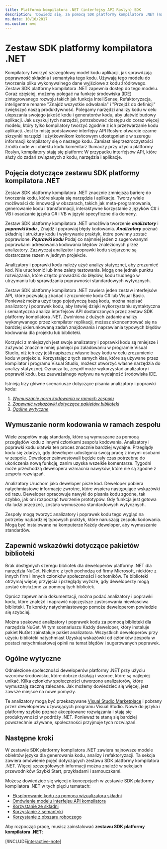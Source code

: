 ```yaml
---
title: Platforma kompilatora .NET (interfejsy API Roslyn) SDK
description: 'Dowiedz się, za pomocą SDK platformy kompilatora .NET (nazywane również interfejsy API Roslyn) zrozumieć kod platformy .NET, wykrywać błędy i Rozwiąż te błędy.'
ms.date: 10/10/2017
ms.custom: mvc
---
```


# <a name="the-net-compiler-platform-sdk"></a>Zestaw SDK platformy kompilatora .NET

Kompilatory tworzyć szczegółowy model kodu aplikacji, jak sprawdzają poprawność składnia i semantyka tego kodu. Używają tego modelu do tworzenia pliku wykonywalnego dane wyjściowe z kodu źródłowego. Zestaw SDK platformy kompilatora .NET zapewnia dostęp do tego modelu. Coraz częściej, możemy polegać na funkcje środowiska (IDE) zintegrowanego rozwoju takich jak funkcja IntelliSense, Refaktoryzacja, inteligentne rename "Znajdź wszystkie odwołania" i "Przejdź do definicji" zwiększyć naszą produktywność. Polegamy narzędzi analizy kodu w celu ulepszania swojego jakość kodu i generatorów kodu, aby ułatwić budowy aplikacji. Jak uzyskuj tych narzędzi, potrzebować dostępu do coraz więcej modelu, który tylko kompilatory tworzyć zgodnie z ich przetwarzanie kodu aplikacji. Jest to misję podstawowe interfejsy API Roslyn: otwarcie czarne skrzynki narzędzi i użytkownikom końcowym udostępnianie w szeregu informacji kompilatory się o naszego kodu.
Zamiast nieprzezroczystości źródła code w i obiektu kodu komentarz tłumaczy przy użyciu platformy Roslyn, kompilatory stają się platform: W przypadku interfejsów API, które służy do zadań związanych z kodu, narzędzia i aplikacje.

## <a name="net-compiler-platform-sdk-concepts"></a>Pojęcia dotyczące zestawu SDK platformy kompilatora .NET

Zestaw SDK platformy kompilatora .NET znacznie zmniejsza barierę do tworzenia kodu, które skupia się narzędzia i aplikacje. Tworzy wiele możliwości do innowacji w obszarach, takich jak meta-programowania, generowanie kodu i transformacji, interaktywne korzystanie z języków C# i VB i osadzanie języka C# i VB w języki specyficzne dla domeny.

Zestaw SDK platformy kompilatora .NET umożliwia tworzenie ***analizatory*** i ***poprawki kodu*** , Znajdź i poprawiaj błędy kodowania. ***Analizatory*** poznać składnię i struktury kodu i wykrywanie praktyk, które powinny zostać poprawione. ***Poprawki kodu*** Podaj co najmniej jeden z sugerowanymi poprawkami adresowania kodowania błędów znalezionych przez analizatory. Zazwyczaj analizator i poprawki kodu skojarzone są dostarczane razem w jednym projekcie.

Analizatory i poprawki kodu należy użyć analizy statycznej, aby zrozumieć kod. Nie uruchomić lub inne zalety testowania. Mogą one jednak punktu rozwiązania, które często prowadzić do błędów, kodu trudnego w utrzymaniu lub sprawdzania poprawności standardowych wytycznych.

Zestaw SDK platformy kompilatora .NET zawiera jeden zestaw interfejsów API, które pozwalają zbadać i zrozumienie kodu C# lub Visual Basic. Ponieważ można użyć tego pojedynczą bazą kodu, można napisać analizatory i poprawek kodu, aby łatwiej dzięki wykorzystaniu syntaktyczna i semantyczna analiza interfejsów API dostarczonych przez zestaw SDK platformy kompilatora .NET. Zwolniona z dużych zadanie analizy wykonywanego przez kompilator replikacji, możesz skoncentrować się na bardziej ukierunkowaną zadań znajdowania i naprawiania typowych błędów kodowania dla projektu lub biblioteki.

Korzyści z mniejszych jest swoje analizatory i poprawki kodu są mniejsze i zużywać znacznie mniej pamięci po załadowaniu w programie Visual Studio, niż ich czy jeśli napiszesz własne bazy kodu w celu zrozumienie kodu w projekcie. Korzystając z tych samych klas, które są używane przez kompilator i programu Visual Studio, możesz utworzyć własne narzędzia do analizy statycznej. Oznacza to, zespół może wykorzystać analizatory i poprawki kodu, bez zauważalnego wpływu na wydajność środowiska IDE.

Istnieją trzy główne scenariusze dotyczące pisania analizatory i poprawki kodu:

1. [*Wymuszanie norm kodowania w ramach zespołu*](#enforce-team-coding-standards)
1. [*Zapewnić wskazówki dotyczące pakietów biblioteki*](#provide-guidance-with-library-packages)
1. [*Ogólne wytyczne*](#provide-general-guidance)

## <a name="enforce-team-coding-standards"></a>Wymuszanie norm kodowania w ramach zespołu

Wiele zespołów mają standardy, które są wymuszane za pomocą przeglądów kodu z innymi członkami zespołu kodowania. Analizatory i poprawki kodu ułatwia ten proces znacznie bardziej wydajne. Przeglądy kodu się zdarzyć, gdy deweloper udostępnia swoją pracę z innymi osobami w zespole. Deweloper zainwestowali będzie cały czas potrzebne do ukończenia nową funkcję, zanim uzyska wszelkie komentarze. Tygodni może przechodzą dewelopera wzmacnia nawyków, które nie są zgodne z zespołu rozwiązań.

Analizatory Uruchom jako deweloper pisze kod. Deweloper pobiera natychmiastowe informacje zwrotne, które wspiera następujące wskazówki od razu. Deweloper opracowuje nawyki do pisania kodu zgodne, tak szybko, jak oni rozpocząć tworzenie prototypów. Gdy funkcja jest gotowa dla ludzi przejrzeć, została wymuszona standardowych wytycznych.

Zespoły mogą tworzyć analizatory i poprawek kodu tego wygląd na potrzeby najbardziej typowych praktyk, które naruszają zespołu kodowania. Mogą być instalowane na komputerze Każdy deweloper, aby wymuszanie standardów.

## <a name="provide-guidance-with-library-packages"></a>Zapewnić wskazówki dotyczące pakietów biblioteki

Brak dostępnych szeregu bibliotek dla deweloperów platformy .NET dla narzędzia NuGet.
Niektóre z tych pochodzą od firmy Microsoft, niektóre z innych firm i innych członków społeczności i ochotników. Te biblioteki otrzymaj więcej przyjęcia i przeglądy wyższe, gdy deweloperzy mogą zostać obsłużone za pomocą tych bibliotek.

Oprócz zapewniania dokumentacji, można podać analizatory i poprawki kodu, które znaleźć i naprawić najczęstsze zastosowania niewłaściwa biblioteki. Te korekty natychmiastowego pomoże deweloperom powiedzie się szybciej.

Można spakować analizatory i poprawek kodu za pomocą biblioteki dla narzędzia NuGet. W tym scenariuszu Każdy deweloper, który instaluje pakiet NuGet zainstaluje pakiet analizatora. Wszystkich deweloperów przy użyciu biblioteki natychmiast Uzyskaj wskazówki od członków zespołu w postaci natychmiastowej opinii na temat błędów i sugerowanych poprawek.

## <a name="provide-general-guidance"></a>Ogólne wytyczne

Odnalezione społeczności deweloperów platformy .NET przy użyciu wzorców środowisko, które dobrze działają i wzorce, które są najlepiej unikać. Kilka członków społeczności utworzono analizatorów, które wymuszają zaczną zalecane. Jak możemy dowiedzieć się więcej, jest zawsze miejsce na nowe pomysły.

Te analizatory mogą być przekazywane [Visual Studio Marketplace](https://marketplace.visualstudio.com/vs) i pobrany przez deweloperów używających programu Visual Studio. Nowe do języka i platformy szybko poznać akceptowane rozwiązania i stają się produktywności w podróży .NET. Ponieważ te staną się bardziej powszechnie używane, społeczności przyjmuje tych rozwiązań.

## <a name="next-steps"></a>Następne kroki

W zestawie SDK platformy kompilatora .NET zawiera najnowsze modele obiektów języka dla generowania kodu, analizy i refaktoryzacji. Ta sekcja zawiera omówienie pojęć dotyczących zestawu SDK platformy kompilatora .NET. Więcej szczegółowych informacji można znaleźć w sekcjach przewodników Szybki Start, przykładami i samouczkami.

Możesz dowiedzieć się więcej o koncepcjach w zestawie SDK platformy kompilatora .NET w tych pięciu tematach:

- [Eksplorowanie kodu za pomocą wizualizatora składni](syntax-visualizer.md)
- [Omówienie modelu interfejsu API kompilatora](compiler-api-model.md)
- [Korzystanie ze składni](work-with-syntax.md)
- [Korzystanie z semantyki](work-with-semantics.md)
- [Korzystanie z obszaru roboczego](work-with-workspace.md)

Aby rozpocząć pracę, musisz zainstalować **zestawu SDK platformy kompilatora .NET**:

[!INCLUDE[interactive-note](~/includes/roslyn-installation.md)]

<!--

Turn this on as more of the conceptual content is in place:
- Try the [Quickstarts](quickstart/index.md) to create your first tutorial.
- Experiment with one of the [Tutorials](tutorials/index.md).
- Explore the [Samples](samples/index.md) to see some simple analyzers.
- Read the [Concepts](concepts/index.md) to understand the ideas behind analyzers and code fixes.

-->
